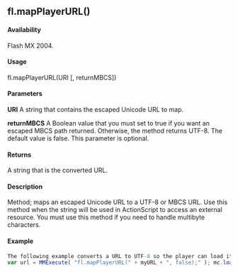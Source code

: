## fl.mapPlayerURL()

#### Availability

Flash MX 2004.

#### Usage

fl.mapPlayerURL(URI [, returnMBCS])

#### Parameters

**URI** A string that contains the escaped Unicode URL to map.

**returnMBCS** A Boolean value that you must set to true if you want an escaped MBCS path returned. Otherwise, the method returns UTF-8. The default value is false. This parameter is optional.

#### Returns

A string that is the converted URL.

#### Description

Method; maps an escaped Unicode URL to a UTF-8 or MBCS URL. Use this method when the string will be used in ActionScript to access an external resource. You must use this method if you need to handle multibyte characters.

#### Example

```javascript
The following example converts a URL to UTF-8 so the player can load it:
var url = MMExecute( "fl.mapPlayerURL(" + myURL + ", false);" ); mc.loadMovie( url);

```